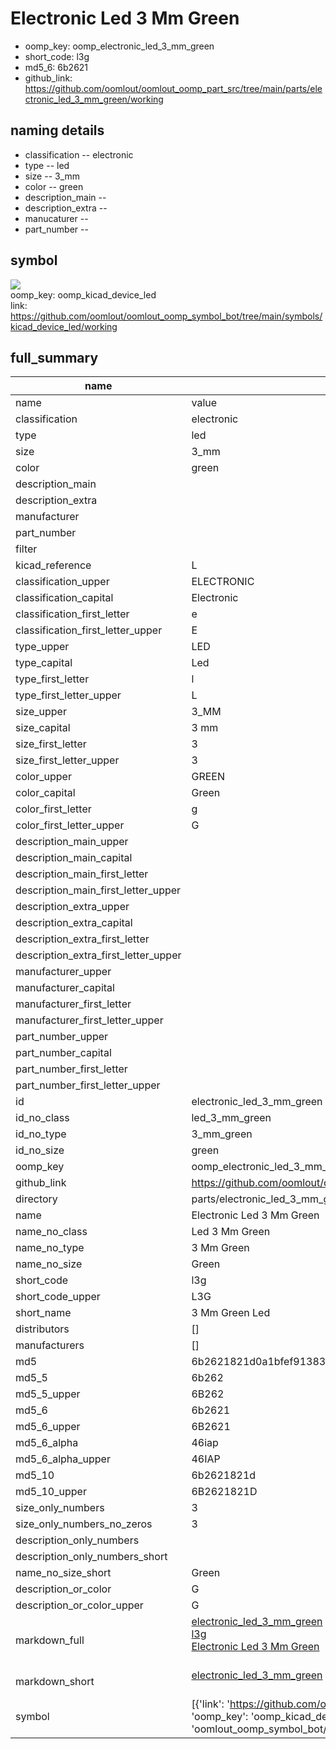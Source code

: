 # Electronic Led 3 Mm Green

  
* oomp_key: oomp_electronic_led_3_mm_green 
* short_code: l3g
* md5_6: 6b2621  
* github_link: https://github.com/oomlout/oomlout_oomp_part_src/tree/main/parts/electronic_led_3_mm_green/working  
## naming details
* classification -- electronic
* type -- led
* size -- 3_mm
* color -- green
* description_main -- 
* description_extra -- 
* manucaturer -- 
* part_number -- 



## symbol

![](symbol/{index}/working/working_600.png)  
oomp_key: oomp_kicad_device_led  
link: https://github.com/oomlout/oomlout_oomp_symbol_bot/tree/main/symbols/kicad_device_led/working  


## full_summary
| name | value | 
| --- | --- | 
| name | value | 
| classification | electronic | 
| type | led | 
| size | 3_mm | 
| color | green | 
| description_main |  | 
| description_extra |  | 
| manufacturer |  | 
| part_number |  | 
| filter |  | 
| kicad_reference | L | 
| classification_upper | ELECTRONIC | 
| classification_capital | Electronic | 
| classification_first_letter | e | 
| classification_first_letter_upper | E | 
| type_upper | LED | 
| type_capital | Led | 
| type_first_letter | l | 
| type_first_letter_upper | L | 
| size_upper | 3_MM | 
| size_capital | 3 mm | 
| size_first_letter | 3 | 
| size_first_letter_upper | 3 | 
| color_upper | GREEN | 
| color_capital | Green | 
| color_first_letter | g | 
| color_first_letter_upper | G | 
| description_main_upper |  | 
| description_main_capital |  | 
| description_main_first_letter |  | 
| description_main_first_letter_upper |  | 
| description_extra_upper |  | 
| description_extra_capital |  | 
| description_extra_first_letter |  | 
| description_extra_first_letter_upper |  | 
| manufacturer_upper |  | 
| manufacturer_capital |  | 
| manufacturer_first_letter |  | 
| manufacturer_first_letter_upper |  | 
| part_number_upper |  | 
| part_number_capital |  | 
| part_number_first_letter |  | 
| part_number_first_letter_upper |  | 
| id | electronic_led_3_mm_green | 
| id_no_class | led_3_mm_green | 
| id_no_type | 3_mm_green | 
| id_no_size | green | 
| oomp_key | oomp_electronic_led_3_mm_green | 
| github_link | https://github.com/oomlout/oomlout_oomp_part_src/tree/main/parts/electronic_led_3_mm_green/working | 
| directory | parts/electronic_led_3_mm_green | 
| name | Electronic Led 3 Mm Green | 
| name_no_class | Led 3 Mm Green | 
| name_no_type | 3 Mm Green | 
| name_no_size | Green | 
| short_code | l3g | 
| short_code_upper | L3G | 
| short_name | 3 Mm Green Led | 
| distributors | [] | 
| manufacturers | [] | 
| md5 | 6b2621821d0a1bfef913831a2f11c3b5 | 
| md5_5 | 6b262 | 
| md5_5_upper | 6B262 | 
| md5_6 | 6b2621 | 
| md5_6_upper | 6B2621 | 
| md5_6_alpha | 46iap | 
| md5_6_alpha_upper | 46IAP | 
| md5_10 | 6b2621821d | 
| md5_10_upper | 6B2621821D | 
| size_only_numbers | 3 | 
| size_only_numbers_no_zeros | 3 | 
| description_only_numbers |  | 
| description_only_numbers_short |   | 
| name_no_size_short | Green | 
| description_or_color | G  | 
| description_or_color_upper | G  | 
| markdown_full | [electronic_led_3_mm_green](https://github.com/oomlout/oomlout_oomp_part_src/tree/main/parts/electronic_led_3_mm_green/working)<br>[l3g](https://github.com/oomlout/oomlout_oomp_part_src/tree/main/parts/electronic_led_3_mm_green/working)<br>[Electronic Led 3 Mm Green](https://github.com/oomlout/oomlout_oomp_part_src/tree/main/parts/electronic_led_3_mm_green/working)<br><br> | 
| markdown_short | [electronic_led_3_mm_green](https://github.com/oomlout/oomlout_oomp_part_src/tree/main/parts/electronic_led_3_mm_green/working)<br><br> | 
| symbol | [{'link': 'https://github.com/oomlout/oomlout_oomp_symbol_bot/tree/main/symbols/kicad_device_led', 'oomp_key': 'oomp_kicad_device_led', 'directory': 'oomlout_oomp_symbol_bot/symbols/kicad_device_led//working/working.kicad_sym', 'index': 0}] | 
